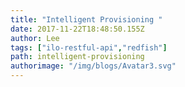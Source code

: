 ```yaml
---
title: "Intelligent Provisioning "
date: 2017-11-22T18:48:50.155Z
author: Lee 
tags: ["ilo-restful-api","redfish"]
path: intelligent-provisioning
authorimage: "/img/blogs/Avatar3.svg"
---
```

